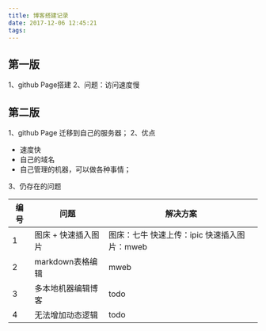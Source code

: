 ```yaml
---
title: 博客搭建记录
date: 2017-12-06 12:45:21
tags:
---
```

## 第一版
1、github Page搭建
2、问题：访问速度慢

## 第二版
1、github Page 迁移到自己的服务器；
2、优点

* 速度快
* 自己的域名
* 自己管理的机器，可以做各种事情；

3、仍存在的问题


| 编号 | 问题 | 解决方案 |
| --- | --- | --- |
| 1 | 图床 + 快速插入图片 | 图床：七牛  快速上传：ipic  快速插入图片：mweb |
| 2 | markdown表格编辑 | mweb  |
| 3 | 多本地机器编辑博客 | todo |
| 4 | 无法增加动态逻辑 | todo |



 


